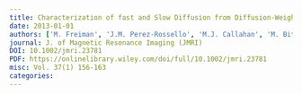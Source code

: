 ```yaml
---
title: Characterization of fast and Slow Diffusion from Diffusion-Weighted MRI of Pediatric Crohn's Disease
date: 2013-01-01
authors: ['M. Freiman', 'J.M. Perez-Rossello', 'M.J. Callahan', 'M. Bittman', 'R.V. Mulkern', 'A. Bousvaros', 'S.K. Warfield']
journal: J. of Magnetic Resonance Imaging (JMRI)
DOI: 10.1002/jmri.23781
PDF: https://onlinelibrary.wiley.com/doi/full/10.1002/jmri.23781
misc: Vol. 37(1) 156-163
categories: 
---
```

